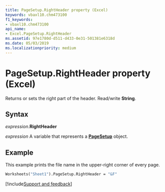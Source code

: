 ```yaml
---
title: PageSetup.RightHeader property (Excel)
keywords: vbaxl10.chm473100
f1_keywords:
- vbaxl10.chm473100
api_name:
- Excel.PageSetup.RightHeader
ms.assetid: 97e1780d-d511-d433-0e31-501381e6318d
ms.date: 05/03/2019
ms.localizationpriority: medium
---
```



# PageSetup.RightHeader property (Excel)

Returns or sets the right part of the header. Read/write **String**.


## Syntax

_expression_.**RightHeader**

_expression_ A variable that represents a **[PageSetup](Excel.PageSetup.md)** object.


## Example

This example prints the file name in the upper-right corner of every page.

```vb
Worksheets("Sheet1").PageSetup.RightHeader = "&F"
```




[!include[Support and feedback](~/includes/feedback-boilerplate.md)]